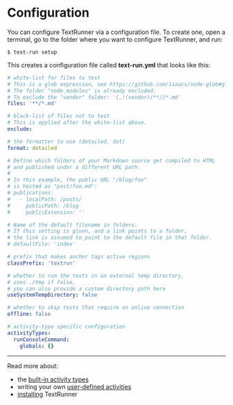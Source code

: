 # Configuration

You can configure TextRunner via a configuration file.
To create one, open a terminal,
go to the folder where you want to configure TextRunner, and run:

<a textrun="run-console-command">

```
$ text-run setup
````
</a>

This creates a configuration file called
<a textrun="verify-workspace-file-content">
__text-run.yml__ that looks like this:

```yml
# white-list for files to test
# This is a glob expression, see https://github.com/isaacs/node-glob#glob-primer
# The folder "node_modules" is already excluded.
# To exclude the "vendor" folder: '{,!(vendor)/**/}*.md'
files: '**/*.md'

# black-list of files not to test
# This is applied after the white-list above.
exclude:

# the formatter to use (detailed, dot)
format: detailed

# Define which folders of your Markdown source get compiled to HTML
# and published under a different URL path.
#
# In this example, the public URL "/blog/foo"
# is hosted as "post/foo.md":
# publications:
#   - localPath: /posts/
#     publicPath: /blog
#     publicExtension: ''

# Name of the default filename in folders.
# If this setting is given, and a link points to a folder,
# the link is assumed to point to the default file in that folder.
# defaultFile: 'index'

# prefix that makes anchor tags active regions
classPrefix: 'textrun'

# whether to run the tests in an external temp directory,
# uses ./tmp if false,
# you can also provide a custom directory path here
useSystemTempDirectory: false

# whether to skip tests that require an online connection
offline: false

# activity-type specific configuration
activityTypes:
  runConsoleCommand:
    globals: {}
````

</a>

<hr>

Read more about:
- the [built-in activity types](built-in-activity-types)
- writing your own [user-defined activities](user-defined-activities.md)
- [installing](installation.md) TextRunner
